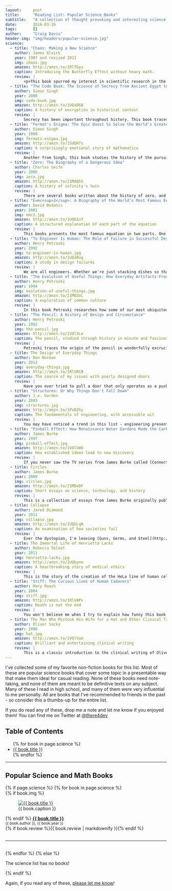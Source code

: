 ```yaml
---
layout:     post
title:      "Reading List: Popular Science Books"
subtitle:   "A collection of thought provoking and interesting science books for casual reading."
date:       2016-03-26
tags:       []
author:     "Craig Davis"
header-img: "img/headers/popular-science.jpg"
science:
  - title: "Chaos: Making a New Science"
    author: James Gleick
    year: 1987 and revised 2011
    img: chaos.jpg
    amazon: http://amzn.to/1RlTGyy
    caption: Introducing the Butterfly Effect without heavy math.
    review: |
        <p>This book spurred my interest in scientific research in the ninth grade. I build a Lorenzian waterwheel with a charting system built from Lego. I used it to try to chart the transition of stable to chaotic behavior in the system. This book is relatable and fascinating in it's approach to explaining the field of chaos theory.</p><p>I can remember having a moment when I finally understood the behavior of Newtonian root finding, explained simply and clearly. However, the book is not entirely technical, and it introduces some of the people that were central to creating this important field of research. Chaos is deep, intriguing, and worth investigating.</p>
  - title: "The Code Book: The Science of Secrecy from Ancient Egypt to Quantum Cryptography Paperback"
    author: Simon Singh
    year: 2000
    img: code-book.jpg
    amazon: http://amzn.to/1UQaD6B
    caption: A history of encryption in historical context
    review: |
        Secrecy has been important throughout history. This book traces the history of secret code as a method for secure communication. This book covers the entire history of code, including interesting topics on Mary, Queen of Scots, the Navajo Code Talkers, and the modern use of encryption in the internet. This book works to show the impact that cryptography has had on history, and how important it will be in the future. This book is very entertaining and interesting. It's perhaps a little short on some details, but as a popular science book, it is very casually readable.
  - title: "Fermat's Enigma: The Epic Quest to Solve the World's Greatest Mathematical Problem"
    author: Simon Singh
    year: 1998
    img: fermats-enigma.jpg
    amazon: http://amzn.to/1SdQH7s
    caption: A surprisingly emotional story of mathematics
    review: |
        Another from Singh, this book studies the history of the pursuit of the last theorem of Pierre de Fermat. He posed a simple mathematical equation that remained unsolved for 350 years. I hesitate to call this a page-turner, for after all, it is a math book - but... the historical detail, the fascinating characters, and sometimes deeply emotional turmoil of those who spent their lives in devotion to this knowledge is compelling reading. Singh delivers a detailed history of the problem, a quick history of mathematics, and one man's work to push the boundaries to solve this problem. It's a captivating tale.
  - title: "Zero: The Biography of a Dangerous Idea"
    author: Charles Seife
    year: 2000
    img: zero.jpg
    amazon: http://amzn.to/21MAQ55
    caption: A history of infinity's twin
    review: |
        There are several books written about the history of zero, and this may be the least serious of the group. At times, it's a little too humorous and light. But, it does offer an interesting history of our struggle to address the concept of Zero - the one location on the number line that makes division explode and our head sometimes hurt from conflicting expectation. While the book is not without it's flaws in it's approach to calculus and to some extent all of Newtonian and classical mechanics, the overall history lessons in the book, and its approachable nature, make it an appealing book to read one day on vacation.
  - title: "E=mc<sup>2</sup>: A Biography of the World’s Most Famous Equation"
    author: David Bodanis
    year: 2001
    img: emc2.jpg
    amazon: http://amzn.to/1UQbIuY
    caption: A structured explanation of each part of the equation
    review: |
        This books presents the most famous equation in two parts. One section explores each of the symbols in the equation. This builds up an understanding of the parts and how they relate to one another. In the second section, Bodanis explores the equation in context. From the creation of the atomic bomb, to our understanding of special relativity, to presenting a bit of a primer on modern cosmology. This book is an well constructed mix of history, theory, and science.
  - title: "To Engineer Is Human: The Role of Failure in Successful Design"
    author: Henry Petroski
    year: 1992
    img: to-engineer-is-human.jpg
    amazon: http://amzn.to/1UQaRug
    caption: A study in design failures
    review: |
        We are all engineers. Whether we're just stacking dishes so that they don't fall over, building a dog house from scrap wood, or designing a nuclear reactor - we all are familiar with the failure modes of our constructions. In this book, Petroski takes us through historical failures with both forensic engineering and an eye for human details. This is an accessible book that anyone can read - given at least a passing interest in Civil Engineering.
  - title: "The Evolution of Useful Things: How Everyday Artifacts-From Forks and Pins to Paper Clips and Zippers-Came to be as They are"
    author: Henry Petroski
    year: 1994
    img: evolution-of-useful-things.jpg
    amazon: http://amzn.to/21MB3oL
    caption: A exploration of common culture
    review: |
        In this book Petroski researches how some of our most ubiquitous artifacts of modern living came to be. Our forks have four tines - and this is a story worth reading about. Each of the everyday items that he introduces has been exhaustively researched, and then told as a story with care to the creators and people that influenced the history of the object. The book is a little repetitive in it's approach to some items, but overall it's an interesting way to re-frame so many of the items in our daily lives.
  - title: "The Pencil: A History of Design and Circumstance"
    author: Henry Petroski
    year: 1992
    img: the-pencil.jpg
    amazon: http://amzn.to/1VOl5Le
    caption: The pencil, studied through history in minute and fascinating detail
    review: |
        Petroski traces the origin of the pencil in wonderfully excruciating detail. The historical research and detail is stunning. This book traces the history of the pencil from it's beginning in ancient Greece to the modern pencil. Each component of the pencil is examined in detail, and is presented as the culmination of generations of engineering design, discovery, advancement, and persistence. This books presents the pencil as a reference for the rise of modern manufacturing, and uses it as a way to explore the rise of the technology needed to create the seemingly simple pencil. This book really requires that you be interested in minutiae and perhaps should not be your first Petroski book. That said, it's one that I really enjoyed.
  - title: The Design of Everyday Things
    author: Don Norman
    year: 2013
    img: everyday-things.jpg
    amazon: http://amzn.to/1RlVRC8
    caption: The source of my issues with poorly designed doors
    review: |
        Have you ever tried to pull a door that only operates as a push? Have you ever been unsure which way to insert a ticket into a machine? This books works through the basics of design in discoverability, affordance, signifiers, feedback, and constraints. Norman changed the field with this book, and it's a valuable resources for learning to think in terms of use. This is a classic, and I highly recommend it.
  - title: "Structures: Or Why Things Don't Fall Down"
    author: J.e. Gordon
    year: 2003
    img: structures.jpg
    amazon: http://amzn.to/1PxB2hy
    caption: The fundamentals of engineering, with accessible wit
    review: |
        You may have noticed a trend in this list - engineering presented with history and humor. This book is certainly in the same category. Gordon presents the concepts of suspension bridges, dams, bat wings, and all manner of engineering with a bit of whimsy and humor to accompany historical background. With minimal math, and lots of real world examples, this book is a great overview of modern engineering and is a very accessible book.
  - title: "Pinball Effect: How Renaissance Water Gardens Made the Carburetor Possible"
    author: James Burke
    year: 1997
    img: pinball-effect.jpg
    amazon: http://amzn.to/1VOlkWO
    caption: How established ideas lead to new discovery
    review: |
        If you never saw the TV series from James Burke called [Connections](https://en.wikipedia.org/wiki/Connections_(TV_series)) - you must. Burke is the undisputed master of serendipity and history. The Pinball Effect continues this tradition with an examination of the interconnectedness of history. This book is a sometimes frenetic look at how the modern day came to be.
  - title: Circles
    author: James Burke
    year: 2009
    img: circles.jpg
    amazon: http://amzn.to/21MBvDF
    caption: Short essays on science, technology, and history
    review: |
        This is a collection of essays from James Burke originally published in __Scientific American__. I can recommend any of books as well, but this collection of essays is great for reading in short snippets over a few months, lest they become a bit repetitive. They have the clever tone of his TV show, boiled down to easy to read short essays.
  - title: Collapse
    author: Jared Diamond
    year: 2011
    img: collapse.jpg
    amazon: http://amzn.to/1UQbLqN
    caption: An examination of how societies fail
    review: |
        Ever the dystopian, I'm leaving [Guns, Germs, and Steel](http://amzn.to/1TbITrW) off this list, and instead favoring this book from Diamond. In this book, he probes the cause of civilization collapse. There is much to be learned from the recurring theme of environment catastrophe, and the book could lead some readers to be a little distraught out our future. The book is consistent and well researched, and is an enjoyable book to read.
  - title: The Immortal Life of Henrietta Lacks
    author: Rebecca Skloot
    year: 2011
    img: henrietta-lacks.jpg
    amazon: http://amzn.to/1UQbynm
    caption: A heartbreaking story of medical ethics
    review: |
        This is the story of the creation of the HeLa line of human cells. They are an extraordinary resource for medical research that came from a biopsy taken from Henrietta Lacks, a poor black tobacco farmer. This book examines the troubled history of race and ethics in medicine while simultaneously exploring the relationships within the family of Henrietta Lacks
  - title: "Stiff: The Curious Lives of Human Cadavers"
    author: Mary Roach
    year: 2004
    img: stiff.jpg
    amazon: http://amzn.to/1RlVAPv
    caption: Death is not the end
    review: |
        You won't believe me when I try to explain how funny this book is. It's a book about dead bodies - the stories our bodies could tell after we're no longer using them. She deftly explains the contributions of cadavers to medicine, organ transplants, and how our death has changed through history. This is a bizarre and wonderful book that you may be prompted to read in one sitting.
  - title: The Man Who Mistook His Wife for a Hat and Other Clinical Tales
    author: Oliver Sacks
    year: 1998
    img: hat.jpg
    amazon: http://amzn.to/1VOlVaU
    caption: Brilliant and entertaining clinical writing
    review: |
        This is a classic introduction to the clinical writing of Oliver Sacks. This is a collection of case studies that demonstrate the vagaries of the human condition. Sometimes heartbreakingly sad, other times quite funny, this book shows his critical attention to detail, and should serve as an entry point into his other writings.
---
```


I've collected some of my favorite non-fiction books for this list. Most of these are popular science books that cover some topic in a presentable way that make them ideal for casual reading. None of these books need note-taking, and none of them are meant to be definitive texts on any subject. Many of these I read in high school, and many of them were very influential to me personally. All are books that I've recommended to friends in the past - so consider this a thumbs-up for the entire list.

If you do read any of these, drop me a note and let me know if you enjoyed them! You can find me on Twitter at <a href="https://twitter.com/There4Dev">@there4dev</a>

## Table of Contents
<ul>
{% for book in page.science %}
    <li><a href="#{{ book.title | slugify }}">{{ book.title }}</a></li>
{% endfor %}
</ul>
<hr>

## Popular Science and Math Books

<div class="review">
{% if page.science %}
{% for book in page.science %}
    <div class="review-book" id="{{ book.title | slugify }}" >
        {% if book.img %}
        <figure>
            <a href="{{ book.amazon }}" title="Amazon: {{ book.title }}"><img src="/img/posts/popular-science/{{ book.img }}" alt="{{ book.title }}"></a>
            <figcaption>{{ book.caption }}</figcaption>
        </figure>
        {% endif %}
        <strong><a href="{{ book.amazon }}" title="Amazon: {{ book.title }}">{{ book.title }}</a></strong><br>
        <small>{{ book.author }}, {{ book.year }}</small><br>
        {% if book.review %}{{ book.review | markdownify }}{% endif %}
    </div>
    <hr style="clear: both; margin: 30px 0;">
{% endfor %}
{% else %}
    <p>The science list has no books!</p>
{% endif %}
</div>

Again, if you read any of these, <a href="https://twitter.com/There4Dev">please let me know</a>!
